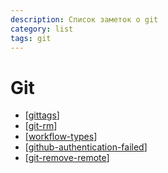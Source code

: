 ```yaml
---
description: Список заметок о git
category: list
tags: git
---
```

# Git

- [[gittags]]
- [[git-rm]]
- [[workflow-types]]
- [[github-authentication-failed]]
- [[git-remove-remote]]

[//begin]: # "Autogenerated link references for markdown compatibility"
[gittags]: ../notes/gittags "Организация тегов на git"
[git-rm]: ../notes/git-rm "git-rm"
[workflow-types]: ../notes/workflow-types "Про варианты git workflow"
[github-authentication-failed]: ../notes/github-authentication-failed "Github Authentication Failed"
[git-remove-remote]: ../notes/git-remove-remote "How to remove remote origin from a Git repository"
[//end]: # "Autogenerated link references"